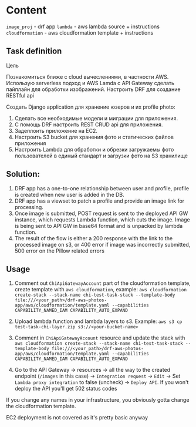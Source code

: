 # Content
`image_proj` - drf app
`lambda` - aws lambda source + instructions
`cloudformation` - aws cloudformation template + instructions

## Task definition
Цель

Познакомиться ближе с cloud вычеслениями, в частности AWS. Использую
serverless подход и AWS Lamda c API Gateway сделать пайплайн для обработки
изображений. Настроить DRF для создание RESTful api

Создать Django application для хранение юзеров и их profile photo:
1. Сделать все необходимые модели и миграции для приложения.
2. С помощь DRF настроить REST CRUD api для приложения.
3. Задеплоить приложение на EC2.
4. Настроить S3 bucket для хранения фото и статических файлов приложения
5. Настроить Lambda для обработки и обрезки загружаемы фото пользователей в
единый стандарт и загрузки фото на S3 хранилище

## Solution:
1. DRF app has a one-to-one relationship between user and profile, profile is created when new user is added in the DB.
1. DRF app has a viewset to patch a profile and provide an image link for processing.
1. Once image is submitted, POST request is sent to the deployed API GW instance, which requests Lambda function, which cuts the image. Image is being sent to API GW in base64 format and is unpacked by lambda function.
1. The result of the flow is either a 200 response with the link to the processed image on s3, or 400 error if image was incorrectly submitted, 500 error on the Pillow related errors

## Usage
1. Comment out `ChiApiGatewayAccount` part of the cloudformation template, create template with `aws cloudformation`, example: `aws cloudformation create-stack --stack-name chi-test-task-stack --template-body file:///<your_path>/drf-aws-photos-app/aws/cloudformation/template.yaml --capabilities CAPABILITY_NAMED_IAM CAPABILITY_AUTO_EXPAND`
1. Upload lambda function and lambda layers to s3. Example: `aws s3 cp test-task-chi-layer.zip s3://<your-bucket-name>`

1. Comment in `ChiApiGatewayAccount` resource and update the stack with `aws cloudformation create-stack --stack-name chi-test-task-stack --template-body file:///<your_path>/drf-aws-photos-app/aws/cloudformation/template.yaml --capabilities CAPABILITY_NAMED_IAM CAPABILITY_AUTO_EXPAND`
1. Go to the API Gateway -> resources -> all the way to the created endpoint (`/images` in this case) -> `Integration request` -> `Edit` -> Set `Lambda proxy integration` to false (uncheck) -> `Deploy API`. If you won't deploy the API you'll get 502 status codes

If you change any names in your infrastructure, you obviously gotta change the cloudformation template.

EC2 deployment is not covered as it's pretty basic anyway